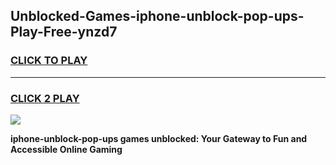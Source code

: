 
## Unblocked-Games-iphone-unblock-pop-ups-Play-Free-ynzd7
<h3>
<a href="https://premium76.site?title=iphone-unblock-pop-ups&ref=20M">CLICK TO PLAY</a></h3>
<hr>

<h3>
<a href="https://premium76.site?title=iphone-unblock-pop-ups&ref=20M">CLICK 2 PLAY</a>
  
</h3>

<a href="https://premium76.site?title=iphone-unblock-pop-ups&ref=19M"><img src="https://clearcache.store/games.png"></a>


**iphone-unblock-pop-ups games unblocked: Your Gateway to Fun and Accessible Online Gaming**
